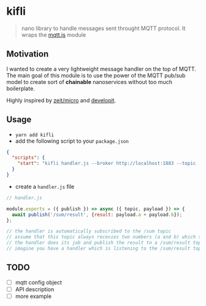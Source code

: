# kifli

> nano library to handle messages sent throught MQTT protocol. It wraps the [mqtt.js](https://github.com/mqttjs/MQTT.js) module

## Motivation

I wanted to create a very lightweight message handler on the top of MQTT.
The main goal of this module is to use the power of the MQTT pub/sub model to create sort of **chainable** nanoservices without too much boilerplate.

Highly inspired by [zeit/micro](https://github.com/zeit/micro) and [developit](https://github.com/developit).


## Usage

+ ``yarn add kifli``
+ add the following script to your ``package.json``

````json
{
  "scripts": {
    "start": "kifli handler.js --broker http://localhost:1883 --topic '/sum' "
  }
}
````

+ create a ``handler.js`` file

````javascript
// handler.js

module.exports = ({ publish }) => async ({ topic, payload }) => {
  await publish('/sum/result', {result: payload.a + payload.b});
};

// the handler is automatically subscribed to the /sum topic
// assume that this topic always recevies two numbers (a and b) which shall be sumed
// the handler does its job and publish the result to a /sum/result topic
// imagine you have a handler which is listening to the /sum/result topic...

````


## TODO

+ [ ] mqtt config object
+ [ ] API description
+ [ ] more example
